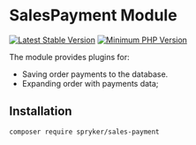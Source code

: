 # SalesPayment Module
[![Latest Stable Version](https://poser.pugx.org/spryker/sales-payment/v/stable.svg)](https://packagist.org/packages/spryker/sales-payment)
[![Minimum PHP Version](https://img.shields.io/badge/php-%3E%3D%207.4-8892BF.svg)](https://php.net/)

The module provides plugins for:
 - Saving order payments to the database.
 - Expanding order with payments data;

## Installation

```
composer require spryker/sales-payment
```
